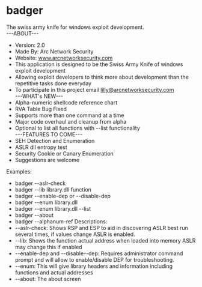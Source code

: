# badger
The swiss army knife for windows exploit development.<br/>
---ABOUT---
- Version: 2.0
- Made By: Arc Network Security
- Website: www.arcnetworksecurity.com
- This application is designed to be the Swiss Army Knife of windows exploit development
- Allowing exploit developers to think more about development than the repetitive tasks done everyday
- To participate in this project email lilly@arcnetworksecurity.com <br/>
---WHAT's NEW---<br/>
- Alpha-numeric shellcode reference chart
- RVA Table Bug Fixed
- Supports more than one command at a time
- Major code overhaul and cleanup from alpha
- Optional to list all functions with --list functionality<br/>
---FEATURES TO COME---
- SEH Detection and Enumeration
- ASLR dll entropy test
- Security Cookie or Canary Enumeration
- Suggestions are welcome

Examples:
- badger --aslr-check
- badger --lib library.dll function
- badger --enable-dep or --disable-dep
- badger --enum library.dll
- badger --enum library.dll --list
- badger --about
- badger --alphanum-ref
Descriptions:
- --aslr-check: Shows RSP and ESP to aid in discovering ASLR best run several times, if values change ASLR is enabled.
- --lib: Shows the function actual address when loaded into memory ASLR may change this if enabled
- --enable-dep and --disable--dep: Requires administrator command prompt and will allow to enable/disable DEP for troubleshooting.
- --enum: This will give library headers and information including functions and actual addresses
- --about: The about screen
